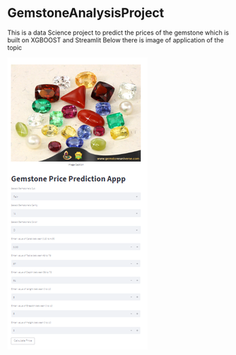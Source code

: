 # GemstoneAnalysisProject
This is a data Science project to predict the prices of the gemstone which is built on XGBOOST and Streamlit
Below there is image of application of the topic

![GitHub Logo](https://github.com/Pradhumn-2324/GemstoneAnalysisProject/raw/master/Main%20file/gem/app%20image.png)


